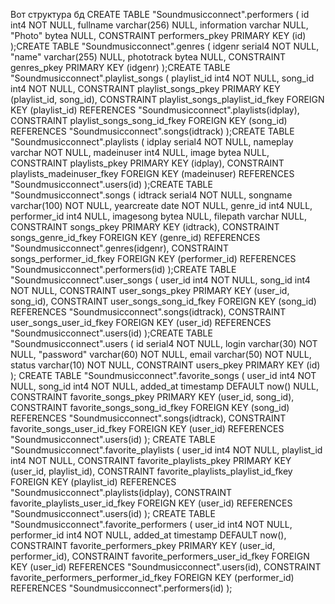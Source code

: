 Вот структура бд
CREATE TABLE "Soundmusicconnect".performers (
	id int4 NOT NULL,
	fullname varchar(256) NULL,
	information varchar NULL,
	"Photo" bytea NULL,
	CONSTRAINT performers_pkey PRIMARY KEY (id)
);CREATE TABLE "Soundmusicconnect".genres (
	idgenr serial4 NOT NULL,
	"name" varchar(255) NULL,
	phototrack bytea NULL,
	CONSTRAINT genres_pkey PRIMARY KEY (idgenr)
);CREATE TABLE "Soundmusicconnect".playlist_songs (
	playlist_id int4 NOT NULL,
	song_id int4 NOT NULL,
	CONSTRAINT playlist_songs_pkey PRIMARY KEY (playlist_id, song_id),
	CONSTRAINT playlist_songs_playlist_id_fkey FOREIGN KEY (playlist_id) REFERENCES "Soundmusicconnect".playlists(idplay),
	CONSTRAINT playlist_songs_song_id_fkey FOREIGN KEY (song_id) REFERENCES "Soundmusicconnect".songs(idtrack)
);CREATE TABLE "Soundmusicconnect".playlists (
	idplay serial4 NOT NULL,
	nameplay varchar NOT NULL,
	madeinuser int4 NULL,
	image bytea NULL,
	CONSTRAINT playlists_pkey PRIMARY KEY (idplay),
	CONSTRAINT playlists_madeinuser_fkey FOREIGN KEY (madeinuser) REFERENCES "Soundmusicconnect".users(id)
);CREATE TABLE "Soundmusicconnect".songs (
	idtrack serial4 NOT NULL,
	songname varchar(100) NOT NULL,
	yearcreate date NOT NULL,
	genre_id int4 NULL,
	performer_id int4 NULL,
	imagesong bytea NULL,
	filepath varchar NULL,
	CONSTRAINT songs_pkey PRIMARY KEY (idtrack),
	CONSTRAINT songs_genre_id_fkey FOREIGN KEY (genre_id) REFERENCES "Soundmusicconnect".genres(idgenr),
	CONSTRAINT songs_performer_id_fkey FOREIGN KEY (performer_id) REFERENCES "Soundmusicconnect".performers(id)
);CREATE TABLE "Soundmusicconnect".user_songs (
	user_id int4 NOT NULL,
	song_id int4 NOT NULL,
	CONSTRAINT user_songs_pkey PRIMARY KEY (user_id, song_id),
	CONSTRAINT user_songs_song_id_fkey FOREIGN KEY (song_id) REFERENCES "Soundmusicconnect".songs(idtrack),
	CONSTRAINT user_songs_user_id_fkey FOREIGN KEY (user_id) REFERENCES "Soundmusicconnect".users(id)
);CREATE TABLE "Soundmusicconnect".users (
	id serial4 NOT NULL,
	login varchar(30) NOT NULL,
	"password" varchar(60) NOT NULL,
	email varchar(50) NOT NULL,
	status varchar(10) NOT NULL,
	CONSTRAINT users_pkey PRIMARY KEY (id)
);
CREATE TABLE "Soundmusicconnect".favorite_songs (
	user_id int4 NOT NULL,
	song_id int4 NOT NULL,
	added_at timestamp DEFAULT now() NULL,
	CONSTRAINT favorite_songs_pkey PRIMARY KEY (user_id, song_id),
	CONSTRAINT favorite_songs_song_id_fkey FOREIGN KEY (song_id) REFERENCES "Soundmusicconnect".songs(idtrack),
	CONSTRAINT favorite_songs_user_id_fkey FOREIGN KEY (user_id) REFERENCES "Soundmusicconnect".users(id)
);
CREATE TABLE "Soundmusicconnect".favorite_playlists (
	user_id int4 NOT NULL,
	playlist_id int4 NOT NULL,
	CONSTRAINT favorite_playlists_pkey PRIMARY KEY (user_id, playlist_id),
	CONSTRAINT favorite_playlists_playlist_id_fkey FOREIGN KEY (playlist_id) REFERENCES "Soundmusicconnect".playlists(idplay),
	CONSTRAINT favorite_playlists_user_id_fkey FOREIGN KEY (user_id) REFERENCES "Soundmusicconnect".users(id)
);
CREATE TABLE "Soundmusicconnect".favorite_performers (
    user_id int4 NOT NULL,
    performer_id int4 NOT NULL,
    added_at timestamp DEFAULT now(),
    CONSTRAINT favorite_performers_pkey PRIMARY KEY (user_id, performer_id),
    CONSTRAINT favorite_performers_user_id_fkey FOREIGN KEY (user_id) REFERENCES "Soundmusicconnect".users(id),
    CONSTRAINT favorite_performers_performer_id_fkey FOREIGN KEY (performer_id) REFERENCES "Soundmusicconnect".performers(id)
);
